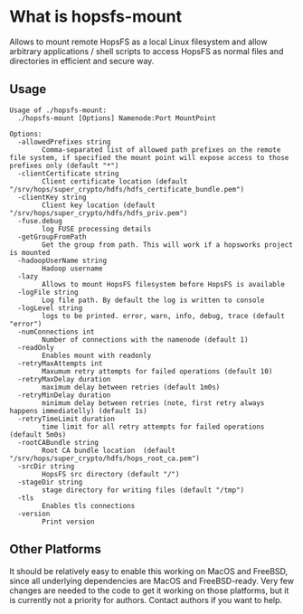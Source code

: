 What is hopsfs-mount
====================

Allows to mount remote HopsFS as a local Linux filesystem and allow arbitrary applications / shell scripts to access HopsFS as normal files and directories in efficient and secure way.

Usage 
-----

```
Usage of ./hopsfs-mount:
  ./hopsfs-mount [Options] Namenode:Port MountPoint

Options:
  -allowedPrefixes string
    	Comma-separated list of allowed path prefixes on the remote file system, if specified the mount point will expose access to those prefixes only (default "*")
  -clientCertificate string
    	Client certificate location (default "/srv/hops/super_crypto/hdfs/hdfs_certificate_bundle.pem")
  -clientKey string
    	Client key location (default "/srv/hops/super_crypto/hdfs/hdfs_priv.pem")
  -fuse.debug
    	log FUSE processing details
  -getGroupFromPath
    	Get the group from path. This will work if a hopsworks project is mounted
  -hadoopUserName string
    	Hadoop username
  -lazy
    	Allows to mount HopsFS filesystem before HopsFS is available
  -logFile string
    	Log file path. By default the log is written to console
  -logLevel string
    	logs to be printed. error, warn, info, debug, trace (default "error")
  -numConnections int
    	Number of connections with the namenode (default 1)
  -readOnly
    	Enables mount with readonly
  -retryMaxAttempts int
    	Maxumum retry attempts for failed operations (default 10)
  -retryMaxDelay duration
    	maximum delay between retries (default 1m0s)
  -retryMinDelay duration
    	minimum delay between retries (note, first retry always happens immediatelly) (default 1s)
  -retryTimeLimit duration
    	time limit for all retry attempts for failed operations (default 5m0s)
  -rootCABundle string
    	Root CA bundle location  (default "/srv/hops/super_crypto/hdfs/hops_root_ca.pem")
  -srcDir string
    	HopsFS src directory (default "/")
  -stageDir string
    	stage directory for writing files (default "/tmp")
  -tls
    	Enables tls connections
  -version
    	Print version
```

Other Platforms
---------------
It should be relatively easy to enable this working on MacOS and FreeBSD, since all underlying dependencies are MacOS and FreeBSD-ready. Very few changes are needed to the code to get it working on those platforms, but it is currently not a priority for authors. Contact authors if you want to help.
